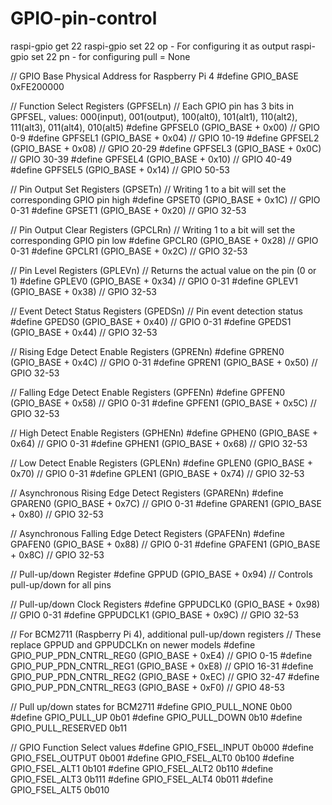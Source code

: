 # GPIO-pin-control

raspi-gpio get 22
raspi-gpio set 22 op - For configuring it as output
raspi-gpio set 22 pn - for configuring pull = None

// GPIO Base Physical Address for Raspberry Pi 4
#define GPIO_BASE               0xFE200000

// Function Select Registers (GPFSELn)
// Each GPIO pin has 3 bits in GPFSEL, values: 000(input), 001(output), 100(alt0), 101(alt1), 110(alt2), 111(alt3), 011(alt4), 010(alt5)
#define GPFSEL0                (GPIO_BASE + 0x00)  // GPIO 0-9
#define GPFSEL1                (GPIO_BASE + 0x04)  // GPIO 10-19
#define GPFSEL2                (GPIO_BASE + 0x08)  // GPIO 20-29
#define GPFSEL3                (GPIO_BASE + 0x0C)  // GPIO 30-39
#define GPFSEL4                (GPIO_BASE + 0x10)  // GPIO 40-49
#define GPFSEL5                (GPIO_BASE + 0x14)  // GPIO 50-53

// Pin Output Set Registers (GPSETn)
// Writing 1 to a bit will set the corresponding GPIO pin high
#define GPSET0                 (GPIO_BASE + 0x1C)  // GPIO 0-31
#define GPSET1                 (GPIO_BASE + 0x20)  // GPIO 32-53

// Pin Output Clear Registers (GPCLRn)
// Writing 1 to a bit will set the corresponding GPIO pin low
#define GPCLR0                 (GPIO_BASE + 0x28)  // GPIO 0-31
#define GPCLR1                 (GPIO_BASE + 0x2C)  // GPIO 32-53

// Pin Level Registers (GPLEVn)
// Returns the actual value on the pin (0 or 1)
#define GPLEV0                 (GPIO_BASE + 0x34)  // GPIO 0-31
#define GPLEV1                 (GPIO_BASE + 0x38)  // GPIO 32-53

// Event Detect Status Registers (GPEDSn)
// Pin event detection status
#define GPEDS0                 (GPIO_BASE + 0x40)  // GPIO 0-31
#define GPEDS1                 (GPIO_BASE + 0x44)  // GPIO 32-53

// Rising Edge Detect Enable Registers (GPRENn)
#define GPREN0                 (GPIO_BASE + 0x4C)  // GPIO 0-31
#define GPREN1                 (GPIO_BASE + 0x50)  // GPIO 32-53

// Falling Edge Detect Enable Registers (GPFENn)
#define GPFEN0                 (GPIO_BASE + 0x58)  // GPIO 0-31
#define GPFEN1                 (GPIO_BASE + 0x5C)  // GPIO 32-53

// High Detect Enable Registers (GPHENn)
#define GPHEN0                 (GPIO_BASE + 0x64)  // GPIO 0-31
#define GPHEN1                 (GPIO_BASE + 0x68)  // GPIO 32-53

// Low Detect Enable Registers (GPLENn)
#define GPLEN0                 (GPIO_BASE + 0x70)  // GPIO 0-31
#define GPLEN1                 (GPIO_BASE + 0x74)  // GPIO 32-53

// Asynchronous Rising Edge Detect Registers (GPARENn)
#define GPAREN0                (GPIO_BASE + 0x7C)  // GPIO 0-31
#define GPAREN1                (GPIO_BASE + 0x80)  // GPIO 32-53

// Asynchronous Falling Edge Detect Registers (GPAFENn)
#define GPAFEN0                (GPIO_BASE + 0x88)  // GPIO 0-31
#define GPAFEN1                (GPIO_BASE + 0x8C)  // GPIO 32-53

// Pull-up/down Register
#define GPPUD                  (GPIO_BASE + 0x94)  // Controls pull-up/down for all pins

// Pull-up/down Clock Registers
#define GPPUDCLK0              (GPIO_BASE + 0x98)  // GPIO 0-31
#define GPPUDCLK1              (GPIO_BASE + 0x9C)  // GPIO 32-53

// For BCM2711 (Raspberry Pi 4), additional pull-up/down registers
// These replace GPPUD and GPPUDCLKn on newer models
#define GPIO_PUP_PDN_CNTRL_REG0 (GPIO_BASE + 0xE4)  // GPIO 0-15
#define GPIO_PUP_PDN_CNTRL_REG1 (GPIO_BASE + 0xE8)  // GPIO 16-31
#define GPIO_PUP_PDN_CNTRL_REG2 (GPIO_BASE + 0xEC)  // GPIO 32-47
#define GPIO_PUP_PDN_CNTRL_REG3 (GPIO_BASE + 0xF0)  // GPIO 48-53

// Pull up/down states for BCM2711
#define GPIO_PULL_NONE        0b00
#define GPIO_PULL_UP          0b01
#define GPIO_PULL_DOWN        0b10
#define GPIO_PULL_RESERVED    0b11

// GPIO Function Select values
#define GPIO_FSEL_INPUT       0b000
#define GPIO_FSEL_OUTPUT      0b001
#define GPIO_FSEL_ALT0        0b100
#define GPIO_FSEL_ALT1        0b101
#define GPIO_FSEL_ALT2        0b110
#define GPIO_FSEL_ALT3        0b111
#define GPIO_FSEL_ALT4        0b011
#define GPIO_FSEL_ALT5        0b010
